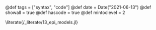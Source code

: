 @def tags = ["syntax", "code"]
@def date = Date("2021-06-13")
@def showall = true
@def hascode = true
@def mintoclevel = 2

\literate{/_literate/13_epi_models.jl}

